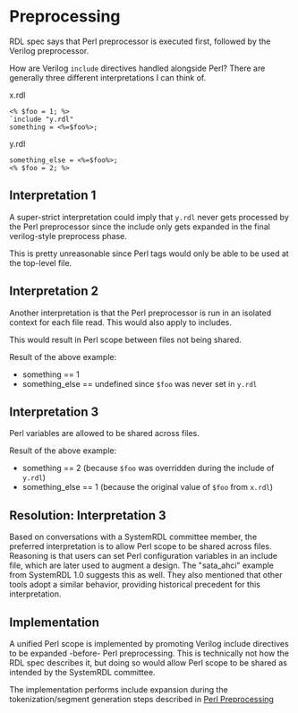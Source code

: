 # Preprocessing

RDL spec says that Perl preprocessor is executed first, followed by the Verilog
preprocessor.

How are Verilog `include` directives handled alongside Perl? There are generally
three different interpretations I can think of.

x.rdl

```
<% $foo = 1; %>
`include "y.rdl"
something = <%=$foo%>;
```

y.rdl
```
something_else = <%=$foo%>;
<% $foo = 2; %>
```

## Interpretation 1
A super-strict interpretation could imply that `y.rdl` never gets processed by
the Perl preprocessor since the include only gets expanded in the final
verilog-style preprocess phase.

This is pretty unreasonable since Perl tags would only be able to be used at
the top-level file.

## Interpretation 2
Another interpretation is that the Perl preprocessor is run in an isolated context
for each file read. This would also apply to includes.

This would result in Perl scope between files not being shared.

Result of the above example:

- something == 1
- something_else == undefined since `$foo` was never set in `y.rdl`

## Interpretation 3
Perl variables are allowed to be shared across files.

Result of the above example:

- something == 2 (because `$foo` was overridden during the include of `y.rdl`)
- something_else == 1 (because the original value of `$foo` from `x.rdl`)

## Resolution: Interpretation 3
Based on conversations with a SystemRDL committee member, the preferred interpretation
is to allow Perl scope to be shared across files. Reasoning is that users can
set Perl configuration variables in an include file, which are later used to augment
a design. The "sata_ahci" example from SystemRDL 1.0 suggests this as well.
They also mentioned that other tools adopt a similar behavior, providing historical
precedent for this interpretation.

## Implementation
A unified Perl scope is implemented by promoting Verilog include directives to
be expanded -before- Perl preprocessing. This is technically not how the RDL spec
describes it, but doing so would allow Perl scope to be shared as intended by
the SystemRDL committee.

The implementation performs include expansion during the tokenization/segment generation
steps described in [Perl Preprocessing](perl_preprocessing.md)
